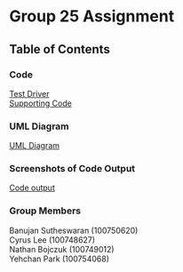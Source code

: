 # Group 25 Assignment

## Table of Contents

### Code
[Test Driver](https://github.com/YehchanPark/sofeDesignAssignment1/blob/main/src/test/testFactory.java)\
[Supporting Code](https://github.com/YehchanPark/sofeDesignAssignment1/tree/main/src/Assign1)

### UML Diagram
[UML Diagram](https://github.com/YehchanPark/sofeDesignAssignment1/blob/main/UML%20Diagram.png)

### Screenshots of Code Output
[Code output](https://google.com)

### Group Members
Banujan Sutheswaran (100750620)\
Cyrus Lee (100748627)\
Nathan Bojczuk (100749012)\
Yehchan Park (100754068)